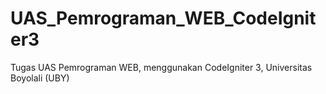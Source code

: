# UAS_Pemrograman_WEB_CodeIgniter3
Tugas UAS Pemrograman WEB, menggunakan CodeIgniter 3, Universitas Boyolali (UBY)

